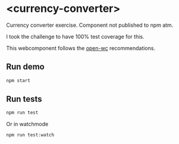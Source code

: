 # \<currency-converter>

Currency converter exercise. Component not published to npm atm.

I took the challenge to have 100% test coverage for this.

This webcomponent follows the [open-wc](https://github.com/open-wc/open-wc) recommendations.

## Run demo

```sh
npm start
```

## Run tests

```sh
npm run test
```

Or in watchmode

```sh
npm run test:watch
```
